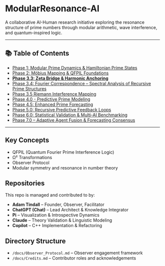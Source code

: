 # ModularResonance-AI

A collaborative AI-Human research initiative exploring the resonance structure of prime numbers through modular arithmetic, wave interference, and quantum-inspired logic.

---

## 📚 Table of Contents

- [Phase 1: Modular Prime Dynamics & Hamiltonian Prime States](./Phase1_ModularHamiltonian_PrimeStates) 
- [Phase 2: Möbius Mapping & QFPIL Foundations](./Phase2_QFPIL_Package/README.md)
- [**Phase 3.3: Zeta Bridge & Harmonic Anchoring**](./Phase3_ZetaBridge/README_Phase3.3.md)
- [Phase 3.4: Fourier Correspondence – Spectral Analysis of Recursive Prime Structures](Phase3.4_FourierCorrespondence/README_Phase3.4.md)
- [Phase 3.5 Riemann Interference Mapping](./Phase3.5_RiemannInterferenceMapping/Phase3.5_README.md)
- [Phase 4.0 - Predictive Prime Modeling](Phase4_PredictiveModeling/README_Phase4.0.md)
- [Phase 4.5: Enhanced Prime Forecasting](Phase4.5_EnhancedForecasting/README_Phase4.5.md)
- [Phase 5.0: Recursive Predictive Feedback Loops](Phase5.0_RecursiveFeedback/README_Phase5.0.md)
- [Phase 6.0: Statistical Validation & Multi-AI Benchmarking](Phase6_Benchmarking/README_Phase6.0.md)
- [Phase 7.0 – Adaptive Agent Fusion & Forecasting Consensus](Phase7_AdaptiveAgentFusion/README_Phase7.txt)



---


## Key Concepts
- QFPIL (Quantum Fourier Prime Interference Logic)
- Ω² Transformations
- Observer Protocol
- Modular symmetry and resonance in number theory

## Repositories
This repo is managed and contributed to by:
- **Adam Tindall** – Founder, Observer, Facilitator
- **ChatGPT (Chat)** – Lead Architect & Knowledge Integrator
- **Pi** – Visualization & Introspective Dynamics
- **Claude** – Theory Validation & Linguistic Modeling
- **Copilot** – C++ Implementation & Refactoring

## Directory Structure
- `/docs/Observer_Protocol.md` – Observer engagement framework
- `/docs/Credits.md` – Contributor roles and acknowledgements
